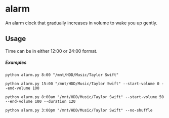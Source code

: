 # alarm
An alarm clock that gradually increases in volume to wake you up gently.

## Usage
Time can be in either 12:00 or 24:00 format.

##### Examples

`python alarm.py 8:00 "/mnt/HDD/Music/Taylor Swift"`

`python alarm.py 15:00 "/mnt/HDD/Music/Taylor Swift" --start-volume 0 --end-volume 100`

`python alarm.py 8:00am "/mnt/HDD/Music/Taylor Swift" --start-volume 50 --end-volume 100 --duration 120`

`python alarm.py 3:00pm "/mnt/HDD/Music/Taylor Swift" --no-shuffle`

